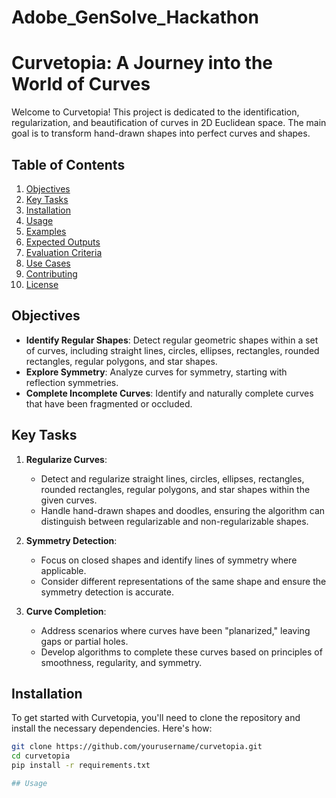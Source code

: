 # Adobe_GenSolve_Hackathon
# Curvetopia: A Journey into the World of Curves

Welcome to Curvetopia! This project is dedicated to the identification, regularization, and beautification of curves in 2D Euclidean space. The main goal is to transform hand-drawn shapes into perfect curves and shapes.

## Table of Contents
1. [Objectives](#objectives)
2. [Key Tasks](#key-tasks)
3. [Installation](#installation)
4. [Usage](#usage)
5. [Examples](#examples)
6. [Expected Outputs](#expected-outputs)
7. [Evaluation Criteria](#evaluation-criteria)
8. [Use Cases](#use-cases)
9. [Contributing](#contributing)
10. [License](#license)

## Objectives

- **Identify Regular Shapes**: Detect regular geometric shapes within a set of curves, including straight lines, circles, ellipses, rectangles, rounded rectangles, regular polygons, and star shapes.
- **Explore Symmetry**: Analyze curves for symmetry, starting with reflection symmetries.
- **Complete Incomplete Curves**: Identify and naturally complete curves that have been fragmented or occluded.

## Key Tasks

1. **Regularize Curves**: 
    - Detect and regularize straight lines, circles, ellipses, rectangles, rounded rectangles, regular polygons, and star shapes within the given curves.
    - Handle hand-drawn shapes and doodles, ensuring the algorithm can distinguish between regularizable and non-regularizable shapes.

2. **Symmetry Detection**: 
    - Focus on closed shapes and identify lines of symmetry where applicable.
    - Consider different representations of the same shape and ensure the symmetry detection is accurate.

3. **Curve Completion**: 
    - Address scenarios where curves have been "planarized," leaving gaps or partial holes.
    - Develop algorithms to complete these curves based on principles of smoothness, regularity, and symmetry.

## Installation

To get started with Curvetopia, you'll need to clone the repository and install the necessary dependencies. Here's how:

```bash
git clone https://github.com/yourusername/curvetopia.git
cd curvetopia
pip install -r requirements.txt

## Usage
